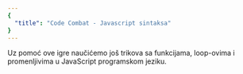 ```yaml
---
{
  "title": "Code Combat - Javascript sintaksa"
}
---
```


Uz pomoć ove igre naučićemo još trikova sa funkcijama, loop-ovima i promenljivima u JavaScript programskom jeziku.
